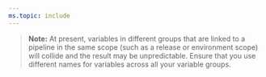 ```yaml
---
ms.topic: include
---
```


> **Note:** At present, variables in different groups that are linked to a pipeline in the same scope (such as a release or environment scope) will collide
  and the result may be unpredictable. Ensure that you use different names for variables across all your variable groups. 
